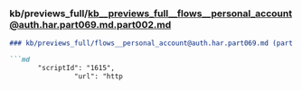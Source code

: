 ### kb/previews_full/kb__previews_full__flows__personal_account@auth.har.part069.md.part002.md

```md
### kb/previews_full/flows__personal_account@auth.har.part069.md (part 002)

```md
       "scriptId": "1615",
                "url": "http
```

```

```
